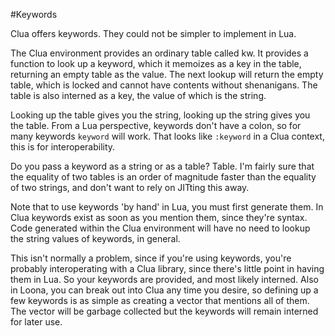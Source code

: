 #Keywords

Clua offers keywords. They could not be simpler to implement in Lua. 

The Clua environment provides an ordinary table called kw. It provides a function to look up a keyword, which it memoizes as a key in the table, returning an empty table as the value. The next lookup will return the empty table, which is locked and cannot have contents without shenanigans. The table is also interned as a key, the value of which is the string. 

Looking up the table gives you the string, looking up the string gives you the table. From a Lua perspective, keywords don't have a colon, so for many keywords `keyword` will work. That looks like `:keyword` in a Clua context, this is for interoperability. 

Do you pass a keyword as a string or as a table? Table. I'm fairly sure that the equality of two tables is an order of magnitude faster than the equality of two strings, and don't want to rely on JITting this away. 

Note that to use keywords 'by hand' in Lua, you must first generate them. In Clua keywords exist as soon as you mention them, since they're syntax. Code generated within the Clua environment will have no need to lookup the string values of keywords, in general. 

This isn't normally a problem, since if you're using keywords, you're probably interoperating with a Clua library, since there's little point in having them in Lua. So your keywords are provided, and most likely interned. Also in Loona, you can break out into Clua any time you desire, so defining up a few keywords is as simple as creating a vector that mentions all of them. The vector will be garbage collected but the keywords will remain interned for later use. 

